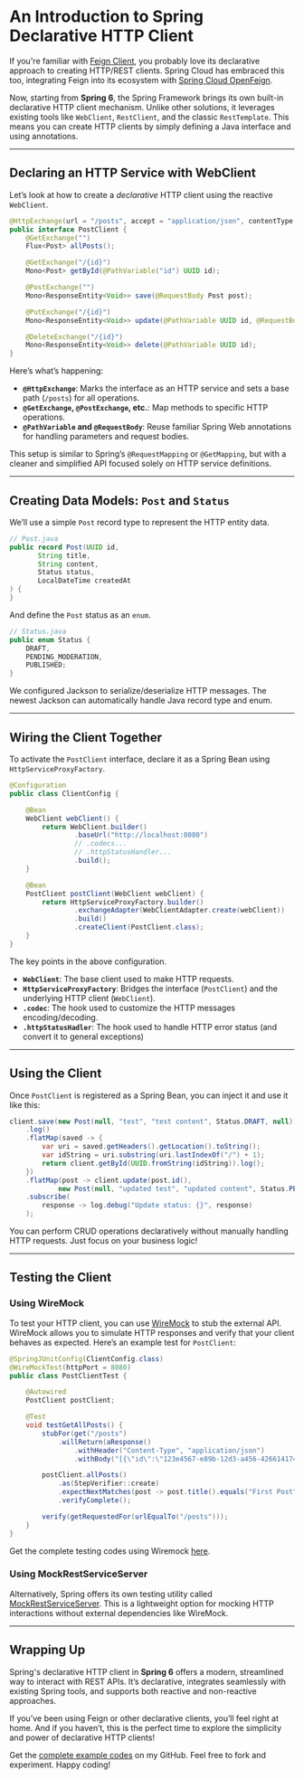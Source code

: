 # An Introduction to Spring Declarative HTTP Client

If you're familiar with [Feign Client](https://github.com/OpenFeign/feign), you probably love its declarative approach to creating HTTP/REST clients. Spring Cloud has embraced this too, integrating Feign into its ecosystem with [Spring Cloud OpenFeign](https://spring.io/projects/spring-cloud-openfeign).

Now, starting from **Spring 6**, the Spring Framework brings its own built-in declarative HTTP client mechanism. Unlike other solutions, it leverages existing tools like `WebClient`, `RestClient`, and the classic `RestTemplate`. This means you can create HTTP clients by simply defining a Java interface and using annotations.

---

## Declaring an HTTP Service with WebClient

Let’s look at how to create a *declarative* HTTP client using the reactive `WebClient`.

```java
@HttpExchange(url = "/posts", accept = "application/json", contentType = "application/json")
public interface PostClient {
    @GetExchange("")
    Flux<Post> allPosts();

    @GetExchange("/{id}")
    Mono<Post> getById(@PathVariable("id") UUID id);

    @PostExchange("")
    Mono<ResponseEntity<Void>> save(@RequestBody Post post);

    @PutExchange("/{id}")
    Mono<ResponseEntity<Void>> update(@PathVariable UUID id, @RequestBody Post post);

    @DeleteExchange("/{id}")
    Mono<ResponseEntity<Void>> delete(@PathVariable UUID id);
}
```

Here’s what’s happening:

- **`@HttpExchange`**: Marks the interface as an HTTP service and sets a base path (`/posts`) for all operations.
- **`@GetExchange`, `@PostExchange`, etc.**: Map methods to specific HTTP operations.
- **`@PathVariable` and `@RequestBody`**: Reuse familiar Spring Web annotations for handling parameters and request bodies.

This setup is similar to Spring’s `@RequestMapping` or `@GetMapping`, but with a cleaner and simplified API focused solely on HTTP service definitions.

---

## Creating Data Models: `Post` and `Status`

We’ll use a simple `Post` record type to represent the HTTP entity data.

```java
// Post.java
public record Post(UUID id,
       String title,
       String content,
       Status status,
       LocalDateTime createdAt
) {
}
```

And define the `Post` status as an `enum`.

```java
// Status.java
public enum Status {
    DRAFT,
    PENDING_MODERATION,
    PUBLISHED;
}
```

We configured Jackson to serialize/deserialize HTTP messages. The newest Jackson can automatically handle Java record type and enum.

---

## Wiring the Client Together

To activate the `PostClient` interface, declare it as a Spring Bean using `HttpServiceProxyFactory`.

```java
@Configuration
public class ClientConfig {

    @Bean
    WebClient webClient() {
        return WebClient.builder()
                .baseUrl("http://localhost:8080")
                // .codecs...
                // .httpStatusHandler...
                .build();
    }

    @Bean
    PostClient postClient(WebClient webClient) {
        return HttpServiceProxyFactory.builder()
                .exchangeAdapter(WebClientAdapter.create(webClient))
                .build()
                .createClient(PostClient.class);
    }
}
```

The key points in the above configuration.

- **`WebClient`**: The base client used to make HTTP requests.
- **`HttpServiceProxyFactory`**: Bridges the interface (`PostClient`) and the underlying HTTP client (`WebClient`).
- **`.codec`**: The hook used to customize the HTTP messages encoding/decoding.
- **`.httpStatusHadler`**: The hook used to handle HTTP error status (and convert it to general exceptions) 
---

## Using the Client

Once `PostClient` is registered as a Spring Bean, you can inject it and use it like this:

```java
client.save(new Post(null, "test", "test content", Status.DRAFT, null))
    .log()
    .flatMap(saved -> {
        var uri = saved.getHeaders().getLocation().toString();
        var idString = uri.substring(uri.lastIndexOf("/") + 1);
        return client.getById(UUID.fromString(idString)).log();
    })
    .flatMap(post -> client.update(post.id(), 
            new Post(null, "updated test", "updated content", Status.PENDING_MODERATION, null)))
    .subscribe(
        response -> log.debug("Update status: {}", response)
    );
```

You can perform CRUD operations declaratively without manually handling HTTP requests. Just focus on your business logic!

---

## Testing the Client

### Using WireMock

To test your HTTP client, you can use [WireMock](https://wiremock.org/) to stub the external API. WireMock allows you to simulate HTTP responses and verify that your client behaves as expected. Here’s an example test for `PostClient`:

```java
@SpringJUnitConfig(ClientConfig.class)
@WireMockTest(httpPort = 8080)
public class PostClientTest {

    @Autowired
    PostClient postClient;

    @Test
    void testGetAllPosts() {
        stubFor(get("/posts")
            .willReturn(aResponse()
                .withHeader("Content-Type", "application/json")
                .withBody("[{\"id\":\"123e4567-e89b-12d3-a456-426614174000\",\"title\":\"First Post\",\"content\":\"Hello World\",\"status\":\"DRAFT\",\"createdAt\":\"2025-05-01T10:00:00\"}]")));

        postClient.allPosts()
            .as(StepVerifier::create)
            .expectNextMatches(post -> post.title().equals("First Post"))
            .verifyComplete();

        verify(getRequestedFor(urlEqualTo("/posts")));
    }
}
```

Get the complete testing codes using Wiremock [here](https://github.com/hantsy/spring6-sandbox/blob/master/declarative-http-client/src/test/java/com/example/demo/PostClientTest.java).

### Using MockRestServiceServer

Alternatively, Spring offers its own testing utility called [MockRestServiceServer](https://docs.spring.io/spring-framework/docs/current/javadoc-api/org/springframework/test/web/client/MockRestServiceServer.html). This is a lightweight option for mocking HTTP interactions without external dependencies like WireMock.

---

## Wrapping Up

Spring's declarative HTTP client in **Spring 6** offers a modern, streamlined way to interact with REST APIs. It’s declarative, integrates seamlessly with existing Spring tools, and supports both reactive and non-reactive approaches.

If you’ve been using Feign or other declarative clients, you’ll feel right at home. And if you haven’t, this is the perfect time to explore the simplicity and power of declarative HTTP clients!

Get the [complete example codes](https://github.com/hantsy/spring6-sandbox/tree/master/declarative-http-client) on my GitHub. Feel free to fork and experiment. Happy coding!

